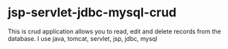 # jsp-servlet-jdbc-mysql-crud
This is crud application allows you to read, edit and delete records from the database.
I use java, tomcat, servlet, jsp, jdbc, mysql
